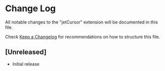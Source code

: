 # Change Log

All notable changes to the "jetCursor" extension will be documented in this file.

Check [Keep a Changelog](http://keepachangelog.com/) for recommendations on how to structure this file.

## [Unreleased]

- Initial release
